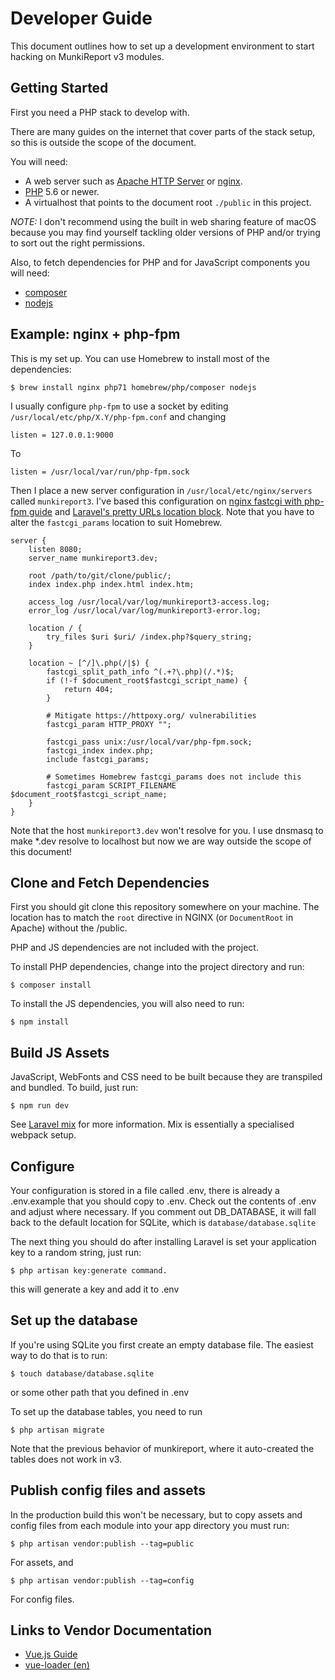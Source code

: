 Developer Guide
===============

This document outlines how to set up a development environment to start hacking on MunkiReport v3 modules.

Getting Started
---------------

First you need a PHP stack to develop with.

There are many guides on the internet that cover parts of the stack setup, so this is outside the scope of the document.

You will need:

- A web server such as [Apache HTTP Server](http://httpd.apache.org/) or [nginx](https://www.nginx.com/).
- [PHP](http://www.php.net/) 5.6 or newer.
- A virtualhost that points to the document root `./public` in this project.

*NOTE:* I don't recommend using the built in web sharing feature of macOS because you may find yourself
tackling older versions of PHP and/or trying to sort out the right permissions.

Also, to fetch dependencies for PHP and for JavaScript components you will need:

- [composer](https://getcomposer.org/)
- [nodejs](https://nodejs.org)

Example: nginx + php-fpm
------------------------

This is my set up. You can use Homebrew to install most of the dependencies:

    $ brew install nginx php71 homebrew/php/composer nodejs
    
I usually configure `php-fpm` to use a socket by editing `/usr/local/etc/php/X.Y/php-fpm.conf` and changing

    listen = 127.0.0.1:9000
    
To

    listen = /usr/local/var/run/php-fpm.sock
    
    
Then I place a new server configuration in `/usr/local/etc/nginx/servers` called `munkireport3`.
I've based this configuration on [nginx fastcgi with php-fpm guide](https://www.nginx.com/resources/wiki/start/topics/examples/phpfcgi/)
and [Laravel's pretty URLs location block](https://laravel.com/docs/5.4#pretty-urls).
Note that you have to alter the `fastcgi_params` location to suit Homebrew.

    server {
        listen 8080;
        server_name munkireport3.dev;
        
        root /path/to/git/clone/public/;
        index index.php index.html index.htm;
        
        access_log /usr/local/var/log/munkireport3-access.log;
        error_log /usr/local/var/log/munkireport3-error.log;
    
        location / {
            try_files $uri $uri/ /index.php?$query_string;
        }
        
        location ~ [^/]\.php(/|$) {
            fastcgi_split_path_info ^(.+?\.php)(/.*)$;
            if (!-f $document_root$fastcgi_script_name) {
                return 404;
            }
        
            # Mitigate https://httpoxy.org/ vulnerabilities
            fastcgi_param HTTP_PROXY "";
        
            fastcgi_pass unix:/usr/local/var/php-fpm.sock;
            fastcgi_index index.php;
            include fastcgi_params;
            
            # Sometimes Homebrew fastcgi_params does not include this
            fastcgi_param SCRIPT_FILENAME $document_root$fastcgi_script_name;
        }
    }
    
Note that the host `munkireport3.dev` won't resolve for you. I use dnsmasq to make *.dev resolve to localhost but now
we are way outside the scope of this document!

Clone and Fetch Dependencies
----------------------------

First you should git clone this repository somewhere on your machine.
The location has to match the `root` directive in NGINX (or `DocumentRoot` in Apache) without the /public.

PHP and JS dependencies are not included with the project.

To install PHP dependencies, change into the project directory and run:

    $ composer install
    
To install the JS dependencies, you will also need to run:

    $ npm install
    
Build JS Assets
---------------

JavaScript, WebFonts and CSS need to be built because they are transpiled and bundled.
To build, just run:

    $ npm run dev
    
See [Laravel mix](https://laravel.com/docs/5.4/mix) for more information. Mix is essentially a specialised webpack setup.

Configure
---------

Your configuration is stored in a file called .env, there is already a .env.example that you should copy to .env. Check out the contents of .env and adjust where necessary. If you comment out DB_DATABASE, it will fall back to the default location for SQLite, which is `database/database.sqlite`

The next thing you should do after installing Laravel is set your application key to a random string, just run:

    $ php artisan key:generate command.

this will generate a key and add it to .env

Set up the database
-------------------

If you're using SQLite you first create an empty database file. The easiest way to do that is to run:

    $ touch database/database.sqlite

or some other path that you defined in .env

To set up the database tables, you need to run

    $ php artisan migrate

Note that the previous behavior of munkireport, where it auto-created the tables does not work in v3.

Publish config files and assets
-------------------------------

In the production build this won't be necessary, but to copy assets and config files from each module into your
app directory you must run:

    $ php artisan vendor:publish --tag=public
    
For assets, and 

    $ php artisan vendor:publish --tag=config

For config files.

Links to Vendor Documentation
-----------------------------

- [Vue.js Guide](https://vuejs.org/v2/guide/)
- [vue-loader (en)](http://vue-loader.vuejs.org/en/)
